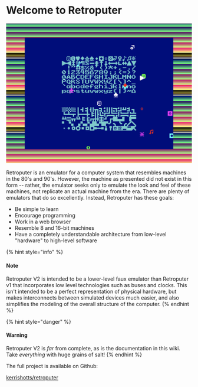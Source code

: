 # Welcome to Retroputer

![Sprite demo](.gitbook/assets/image%20%287%29.png)

Retroputer is an emulator for a computer system that resembles machines in the 80's and 90's. However, the machine as presented did not exist in this form -- rather, the emulator seeks only to emulate the look and feel of these machines, not replicate an actual machine from the era. There are plenty of emulators that do so excellently. Instead, Retroputer has these goals:

* Be simple to learn
* Encourage programming
* Work in a web browser
* Resemble 8 and 16-bit machines
* Have a completely understandable architecture from low-level "hardware" to high-level software

{% hint style="info" %}
#### Note

Retroputer V2 is intended to be a lower-level faux emulator than Retroputer v1 that incorporates low level technologies such as buses and clocks. This isn't intended to be a perfect representation of physical hardware, but makes interconnects between simulated devices much easier, and also simplifies the modeling of the overall structure of the computer.
{% endhint %}

{% hint style="danger" %}
#### Warning

Retroputer V2 is _far_ from complete, as is the documentation in this wiki. Take _everything_ with huge grains of salt!
{% endhint %}

The full project is available on Github:

[kerrishotts/retroputer](https://github.com/kerrishotts/retroputer)

